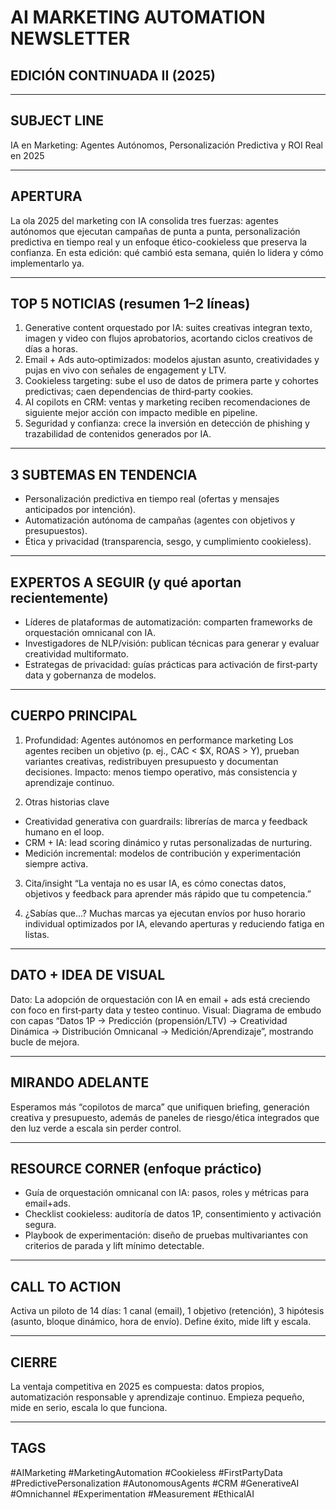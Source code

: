 # AI MARKETING AUTOMATION NEWSLETTER
## EDICIÓN CONTINUADA II (2025)

---

## SUBJECT LINE
IA en Marketing: Agentes Autónomos, Personalización Predictiva y ROI Real en 2025

---

## APERTURA
La ola 2025 del marketing con IA consolida tres fuerzas: agentes autónomos que ejecutan campañas de punta a punta, personalización predictiva en tiempo real y un enfoque ético-cookieless que preserva la confianza. En esta edición: qué cambió esta semana, quién lo lidera y cómo implementarlo ya.

---

## TOP 5 NOTICIAS (resumen 1–2 líneas)
1) Generative content orquestado por IA: suites creativas integran texto, imagen y video con flujos aprobatorios, acortando ciclos creativos de días a horas.
2) Email + Ads auto‑optimizados: modelos ajustan asunto, creatividades y pujas en vivo con señales de engagement y LTV.
3) Cookieless targeting: sube el uso de datos de primera parte y cohortes predictivas; caen dependencias de third‑party cookies.
4) AI copilots en CRM: ventas y marketing reciben recomendaciones de siguiente mejor acción con impacto medible en pipeline.
5) Seguridad y confianza: crece la inversión en detección de phishing y trazabilidad de contenidos generados por IA.

---

## 3 SUBTEMAS EN TENDENCIA
- Personalización predictiva en tiempo real (ofertas y mensajes anticipados por intención).
- Automatización autónoma de campañas (agentes con objetivos y presupuestos).
- Ética y privacidad (transparencia, sesgo, y cumplimiento cookieless).

---

## EXPERTOS A SEGUIR (y qué aportan recientemente)
- Líderes de plataformas de automatización: comparten frameworks de orquestación omnicanal con IA.
- Investigadores de NLP/visión: publican técnicas para generar y evaluar creatividad multiformato.
- Estrategas de privacidad: guías prácticas para activación de first‑party data y gobernanza de modelos.

---

## CUERPO PRINCIPAL
1) Profundidad: Agentes autónomos en performance marketing
Los agentes reciben un objetivo (p. ej., CAC < $X, ROAS > Y), prueban variantes creativas, redistribuyen presupuesto y documentan decisiones. Impacto: menos tiempo operativo, más consistencia y aprendizaje continuo.

2) Otras historias clave
- Creatividad generativa con guardrails: librerías de marca y feedback humano en el loop.
- CRM + IA: lead scoring dinámico y rutas personalizadas de nurturing.
- Medición incremental: modelos de contribución y experimentación siempre activa.

3) Cita/insight
“La ventaja no es usar IA, es cómo conectas datos, objetivos y feedback para aprender más rápido que tu competencia.”

4) ¿Sabías que…?
Muchas marcas ya ejecutan envíos por huso horario individual optimizados por IA, elevando aperturas y reduciendo fatiga en listas.

---

## DATO + IDEA DE VISUAL
Dato: La adopción de orquestación con IA en email + ads está creciendo con foco en first‑party data y testeo continuo.
Visual: Diagrama de embudo con capas “Datos 1P → Predicción (propensión/LTV) → Creatividad Dinámica → Distribución Omnicanal → Medición/Aprendizaje”, mostrando bucle de mejora.

---

## MIRANDO ADELANTE
Esperamos más “copilotos de marca” que unifiquen briefing, generación creativa y presupuesto, además de paneles de riesgo/ética integrados que den luz verde a escala sin perder control.

---

## RESOURCE CORNER (enfoque práctico)
- Guía de orquestación omnicanal con IA: pasos, roles y métricas para email+ads.
- Checklist cookieless: auditoría de datos 1P, consentimiento y activación segura.
- Playbook de experimentación: diseño de pruebas multivariantes con criterios de parada y lift mínimo detectable.

---

## CALL TO ACTION
Activa un piloto de 14 días: 1 canal (email), 1 objetivo (retención), 3 hipótesis (asunto, bloque dinámico, hora de envío). Define éxito, mide lift y escala.

---

## CIERRE
La ventaja competitiva en 2025 es compuesta: datos propios, automatización responsable y aprendizaje continuo. Empieza pequeño, mide en serio, escala lo que funciona.

---

## TAGS
#AIMarketing #MarketingAutomation #Cookieless #FirstPartyData #PredictivePersonalization #AutonomousAgents #CRM #GenerativeAI #Omnichannel #Experimentation #Measurement #EthicalAI


